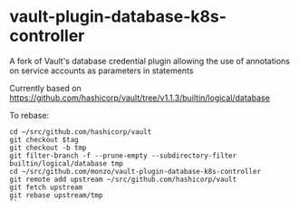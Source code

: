 # vault-plugin-database-k8s-controller
A fork of Vault's database credential plugin allowing the use of annotations on service accounts as parameters in statements

Currently based on https://github.com/hashicorp/vault/tree/v1.1.3/builtin/logical/database

To rebase:
```
cd ~/src/github.com/hashicorp/vault
git checkout $tag
git checkout -b tmp
git filter-branch -f --prune-empty --subdirectory-filter builtin/logical/database tmp
cd ~/src/github.com/monzo/vault-plugin-database-k8s-controller 
git remote add upstream ~/src/github.com/hashicorp/vault
git fetch upstream
git rebase upstream/tmp
``
